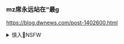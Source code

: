 ### mz席永远站在“最g
https://blog.dwnews.com/post-1402600.html

<details><summary>慎入🔞NSFW</summary>

Not Safe For Work
<img src="https://upload.wikimedia.org/wikipedia/commons/thumb/d/d3/Biohazard_Symbol_Specification.png/210px-Biohazard_Symbol_Specification.png">

<details><summary><b>风险自理Use At Your Own Risk🈲</summary>

有些人如果活得不耐烦了，搞官僚主义，见了qz一句好话没有，就是骂人，qz有问题不去解决，那就一定要被打倒。现在，这个危险是存在的。如果脱离qz，不去解决qz的问题，农m就要打扁担，工人就要上街示w，学生就要n事。凡是出了这类事，第一要说是好事，我就是这样看的。（《毛泽东选集》第五卷，P324）

mz席继续指出：“现在，有这样一些人，好象得了天下，就高枕无忧，可以横行霸道了。这样的人，qz反对他，打石头，打锄头，我看是该当，我最欢迎。而且有些时候，只有打才能解决问题。g产d是要得到教训的。学生上街，工人上街，凡是有那样的事情，同志们要看作好事。

土改必须是qz性的斗争的结果，
在斗争中发动教育和提高qz。
不能是z府的恩赐，
或者是我们的工作队员包办代替。
<img src="https://attach3.dwnews.net/20201228/429_1609112135.png">

他们怎么发，你们就怎么抢！
<img src="https://attach5.dwnews.net/20201228/772_1609112156.png">

797_1609112222.png (497×745)
<img src="https://attach8.dwnews.net/20201228/797_1609112222.png">

32_1609112235.png (580×761)
<img src="https://attach7.dwnews.net/20201228/32_1609112235.png">

</details>
</details>
